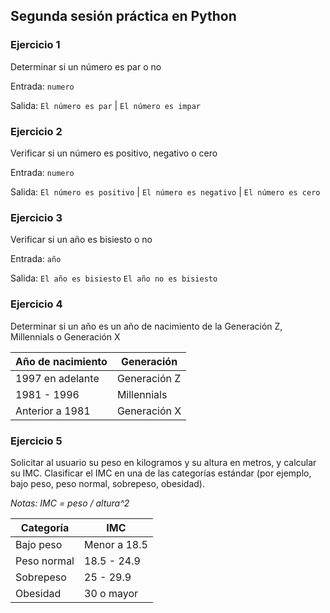 ## Segunda sesión práctica en Python

### Ejercicio 1

Determinar si un número es par o no

Entrada: `numero`

Salida: `El número es par` | `El número es impar`

### Ejercicio 2

Verificar si un número es positivo, negativo o cero

Entrada: `numero`

Salida: `El número es positivo` | `El número es negativo` | `El número es cero`

### Ejercicio 3

Verificar si un año es bisiesto o no

Entrada: `año`

Salida: `El año es bisiesto`  `El año no es bisiesto`


### Ejercicio 4

Determinar si un año es un año de nacimiento de la Generación Z, Millennials o Generación X

| Año de nacimiento | Generación        |
|-------------------|-------------------|
| 1997 en adelante  | Generación Z      |
| 1981 - 1996       | Millennials       |
| Anterior a 1981   | Generación X      |

### Ejercicio 5

Solicitar al usuario su peso en kilogramos y su altura en metros, y calcular su IMC. Clasificar el IMC en una de las categorías estándar (por ejemplo, bajo peso, peso normal, sobrepeso, obesidad).

*Notas: IMC = peso / altura^2*

| Categoría    | IMC             |
|--------------|-----------------|
| Bajo peso    | Menor a 18.5   |
| Peso normal  | 18.5 - 24.9     |
| Sobrepeso    | 25 - 29.9       |
| Obesidad     | 30 o mayor      |